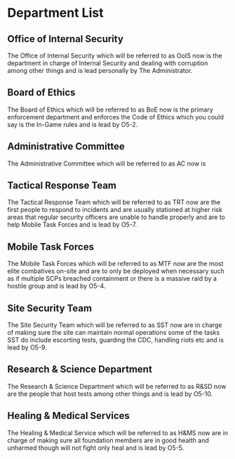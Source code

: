 # Department List

## Office of Internal Security

The Office of Internal Security which will be referred to as OoIS now is the department in charge of Internal Security and dealing with corruption among other things and is lead personally by The Administrator.

## Board of Ethics

The Board of Ethics which will be referred to as BoE now is the primary enforcement department and enforces the Code of Ethics which you could say is the In-Game rules and is lead by O5-2.

## Administrative Committee

The Administrative Committee which will be referred to as AC now is

## Tactical Response Team

The Tactical Response Team which will be referred to as TRT now are the first people to respond to incidents and are usually stationed at higher risk areas that regular security officers are unable to handle properly and are to help Mobile Task Forces and is lead by O5-7.

## Mobile Task Forces

The Mobile Task Forces which will be referred to as MTF now are the most elite combatives on-site and are to only be deployed when necessary such as if multiple SCPs breached containment or there is a massive raid by a hostile group and is lead by O5-4.

## Site Security Team

The Site Security Team which will be referred to as SST now are in charge of making sure the site can maintain normal operations some of the tasks SST do include escorting tests, guarding the CDC, handling riots etc and is lead by O5-9.

## Research & Science Department

The Research & Science Department which will be referred to as R\&SD now are the people that host tests among other things and is lead by O5-10.

## Healing & Medical Services

The Healing & Medical Service which will be referred to as H\&MS now are in charge of making sure all foundation members are in good health and unharmed though will not fight only heal and is lead by O5-5.

##
